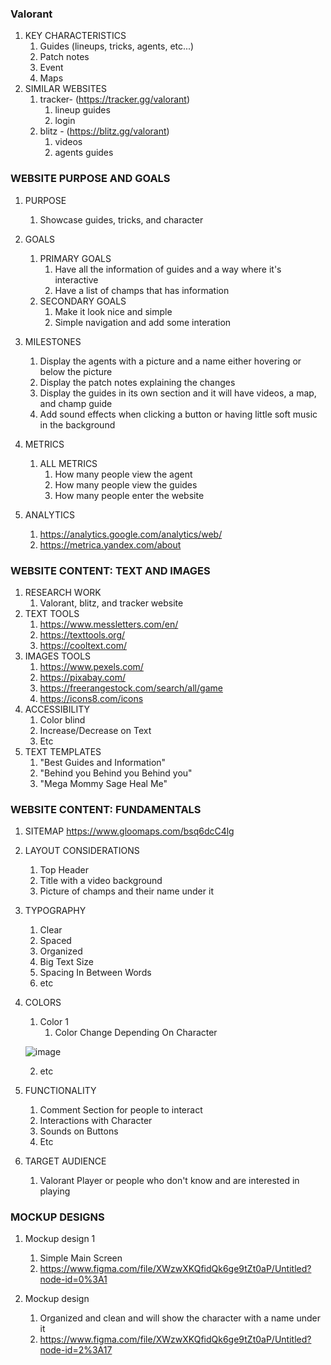 ### Valorant ###

1. KEY CHARACTERISTICS
    1. Guides (lineups, tricks, agents, etc...)
    2. Patch notes
    3. Event 
    4. Maps 
2. SIMILAR WEBSITES
    1. tracker- (https://tracker.gg/valorant)
        1. lineup guides
        2. login
    2. blitz - (https://blitz.gg/valorant)
        1. videos
        2. agents guides 

### WEBSITE PURPOSE AND GOALS ###

1. PURPOSE
    1. Showcase guides, tricks, and character
2. GOALS
    1. PRIMARY GOALS
        1. Have all the information of guides and a way where it's interactive 
        2. Have a list of champs that has information
    2. SECONDARY GOALS
        1. Make it look nice and simple
        2. Simple navigation and add some interation 
3. MILESTONES
    1. Display the agents with a picture and a name either hovering or below the picture
    2. Display the patch notes explaining the changes 
    3. Display the guides in its own section and it will have videos, a map, and champ guide 
    4. Add sound effects when clicking a button or having little soft music in the background 
4. METRICS
    1. ALL METRICS
       1. How many people view the agent 
       2. How many people view the guides 
       3. How many people enter the website
      
5. ANALYTICS
    1. https://analytics.google.com/analytics/web/
    2. https://metrica.yandex.com/about

### WEBSITE CONTENT: TEXT AND IMAGES ###

1. RESEARCH WORK
    1. Valorant, blitz, and tracker website
2. TEXT TOOLS
    1. https://www.messletters.com/en/ 
    2. https://texttools.org/ 
    3. https://cooltext.com/
3. IMAGES TOOLS
    1. https://www.pexels.com/ 
    2. https://pixabay.com/
    3. https://freerangestock.com/search/all/game 
    4. https://icons8.com/icons
5. ACCESSIBILITY
    1. Color blind 
    2. Increase/Decrease on Text
    3. Etc 
6. TEXT TEMPLATES 
    1. "Best Guides and Information"  
    2. "Behind you Behind you Behind you"
    3. "Mega Mommy Sage Heal Me"

### WEBSITE CONTENT: FUNDAMENTALS ###

1. SITEMAP
https://www.gloomaps.com/bsq6dcC4lg
2. LAYOUT CONSIDERATIONS
    1. Top Header 
    2. Title with a video background  
    3. Picture of champs and their name under it 
3. TYPOGRAPHY
    1. Clear 
    2. Spaced
    3. Organized
    4. Big Text Size
    5. Spacing In Between Words 
    6. etc
4. COLORS
    1. Color 1
        1. Color Change Depending On Character
    
    ![image](https://user-images.githubusercontent.com/108141836/180247808-def2e3b4-3610-435b-b828-b18a3efe38bc.png)
    
    2. etc
6. FUNCTIONALITY
    1. Comment Section for people to interact 
    2. Interactions with Character 
    3. Sounds on Buttons 
    4. Etc
7. TARGET AUDIENCE
    1. Valorant Player or people who don't know and are interested in playing 

### MOCKUP DESIGNS ###

1. Mockup design 1
    1. Simple Main Screen
    2. https://www.figma.com/file/XWzwXKQfidQk6ge9tZt0aP/Untitled?node-id=0%3A1

2. Mockup design 
    1. Organized and clean and will show the character with a name under it
    2. https://www.figma.com/file/XWzwXKQfidQk6ge9tZt0aP/Untitled?node-id=2%3A17
